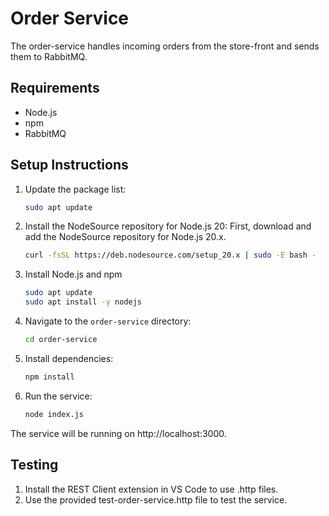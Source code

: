 # Order Service

The order-service handles incoming orders from the store-front and sends them to RabbitMQ.

## Requirements

- Node.js
- npm
- RabbitMQ

## Setup Instructions
1. Update the package list:
   ```bash
   sudo apt update
2. Install the NodeSource repository for Node.js 20: First, download and add the NodeSource repository for Node.js 20.x.
   ```bash
   curl -fsSL https://deb.nodesource.com/setup_20.x | sudo -E bash -
3. Install Node.js and npm
   ```bash
   sudo apt update
   sudo apt install -y nodejs
4. Navigate to the `order-service` directory:
   ```bash
   cd order-service
5. Install dependencies:
   ```bash
   npm install
6. Run the service:
   ```bash
   node index.js 
The service will be running on http://localhost:3000.

## Testing
1. Install the REST Client extension in VS Code to use .http files.
2. Use the provided test-order-service.http file to test the service.

